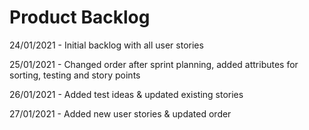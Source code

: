 # Product Backlog

24/01/2021 - Initial backlog with all user stories

25/01/2021 - Changed order after sprint planning, added attributes for sorting, testing and story points

26/01/2021 - Added test ideas & updated existing stories

27/01/2021 - Added new user stories & updated order
